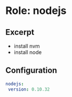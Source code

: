 Role: nodejs
============

Excerpt
-------

- install nvm
- install node


Configuration
-------------

```yaml
nodejs:
 version: 0.10.32
```
